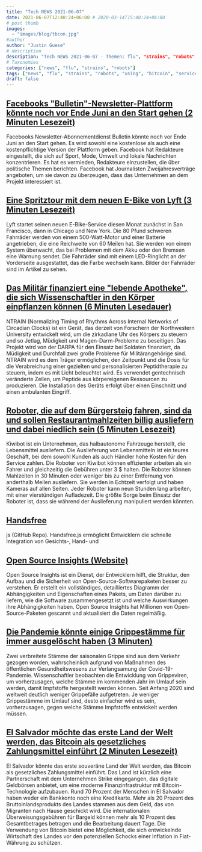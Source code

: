 ```yaml
---
title: "Tech NEWS 2021-06-07"
date: 2021-06-07T12:40:24+06:00 # 2020-03-14T15:40:24+06:00
# post thumb
images:
  - "images/blog/tbcon.jpg"
#author
author: "Justin Guese"
# description
description: "Tech NEWS 2021-06-07 - Themen: flu", "strains", "robots"
# Taxonomies
categories: ["news", "flu", "strains", "robots"]
tags: ["news", "flu", "strains", "robots", "using", "bitcoin", "service"]
draft: false
---
```


## [Facebooks "Bulletin"-Newsletter-Plattform könnte noch vor Ende Juni an den Start gehen (2 Minuten Lesezeit)](https://www.engadget.com/facebook-bulletin-june-201428131.html)

 Facebooks Newsletter-Abonnementdienst Bulletin könnte noch vor Ende Juni an den Start gehen. Es wird sowohl eine kostenlose als auch eine kostenpflichtige Version der Plattform geben. Facebook hat Redakteure eingestellt, die sich auf Sport, Mode, Umwelt und lokale Nachrichten konzentrieren. Es hat es vermieden, Redakteure einzustellen, die über politische Themen berichten. Facebook hat Journalisten Zweijahresverträge angeboten, um sie davon zu überzeugen, dass das Unternehmen an dem Projekt interessiert ist.

## [Eine Spritztour mit dem neuen E-Bike von Lyft (3 Minuten Lesezeit)](https://techcrunch.com/2021/06/02/taking-lyfts-new-e-bike-for-a-spin/)

 Lyft startet seinen neuen E-Bike-Service diesen Monat zunächst in San Francisco, dann in Chicago und New York. Die 80 Pfund schweren Fahrräder werden von einem 500-Watt-Motor und einer Batterie angetrieben, die eine Reichweite von 60 Meilen hat. Sie werden von einem System überwacht, das bei Problemen mit dem Akku oder den Bremsen eine Warnung sendet. Die Fahrräder sind mit einem LED-Ringlicht an der Vorderseite ausgestattet, das die Farbe wechseln kann. Bilder der Fahrräder sind im Artikel zu sehen.

## [Das Militär finanziert eine "lebende Apotheke", die sich Wissenschaftler in den Körper einpflanzen können (6 Minuten Lesedauer)](https://www.inverse.com/mind-body/implant-can-cure-your-jet-lag-diarrhea)

 NTRAIN (Normalizing Timing of Rhythms Across Internal Networks of Circadian Clocks) ist ein Gerät, das derzeit von Forschern der Northwestern University entwickelt wird, um die zirkadiane Uhr des Körpers zu steuern und so Jetlag, Müdigkeit und Magen-Darm-Probleme zu beseitigen. Das Projekt wird von der DARPA für den Einsatz bei Soldaten finanziert, da Müdigkeit und Durchfall zwei große Probleme für Militärangehörige sind. NTRAIN wird es dem Träger ermöglichen, den Zeitpunkt und die Dosis für die Verabreichung einer gezielten und personalisierten Peptidtherapie zu steuern, indem es mit Licht beleuchtet wird. Es verwendet gentechnisch veränderte Zellen, um Peptide aus körpereigenen Ressourcen zu produzieren. Die Installation des Geräts erfolgt über einen Einschnitt und einen ambulanten Eingriff.

## [Roboter, die auf dem Bürgersteig fahren, sind da und sollen Restaurantmahlzeiten billig ausliefern und dabei niedlich sein (5 Minuten Lesezeit)](https://www.msn.com/en-us/news/technology/sidewalk-traveling-robots-are-here-aiming-to-deliver-restaurant-meals-on-the-cheap-while-being-cute/ar-AAKIlYQ)

 Kiwibot ist ein Unternehmen, das halbautonome Fahrzeuge herstellt, die Lebensmittel ausliefern. Die Auslieferung von Lebensmitteln ist ein teures Geschäft, bei dem sowohl Kunden als auch Händler hohe Kosten für den Service zahlen. Die Roboter von Kiwibot können effizienter arbeiten als ein Fahrer und gleichzeitig die Gebühren unter 3 $ halten. Die Roboter können Mahlzeiten in 30 Minuten oder weniger bis zu einer Entfernung von anderthalb Meilen ausliefern. Sie werden in Echtzeit verfolgt und haben Kameras auf allen Seiten. Jeder Roboter kann neun Stunden lang arbeiten, mit einer vierstündigen Aufladezeit. Die größte Sorge beim Einsatz der Roboter ist, dass sie während der Auslieferung manipuliert werden könnten.

## [Handsfree](https://github.com/midiblocks/handsfree)

js (GitHub Repo). Handsfree.js ermöglicht Entwicklern die schnelle Integration von Gesichts-, Hand- und

## [Open Source Insights (Website)](https://deps.dev/)

 Open Source Insights ist ein Dienst, der Entwicklern hilft, die Struktur, den Aufbau und die Sicherheit von Open-Source-Softwarepaketen besser zu verstehen. Er erstellt ein vollständiges, detailliertes Diagramm der Abhängigkeiten und Eigenschaften eines Pakets, um Daten darüber zu liefern, wie die Software zusammengesetzt ist und welche Auswirkungen ihre Abhängigkeiten haben. Open Source Insights hat Millionen von Open-Source-Paketen gescannt und aktualisiert die Daten regelmäßig.

## [Die Pandemie könnte einige Grippestämme für immer ausgelöscht haben (3 Minuten)](https://gizmodo.com/the-pandemic-might-have-killed-off-some-flu-strains-for-1847033924)

 Zwei verbreitete Stämme der saisonalen Grippe sind aus dem Verkehr gezogen worden, wahrscheinlich aufgrund von Maßnahmen des öffentlichen Gesundheitswesens zur Verlangsamung der Covid-19-Pandemie. Wissenschaftler beobachten die Entwicklung von Grippeviren, um vorherzusagen, welche Stämme im kommenden Jahr im Umlauf sein werden, damit Impfstoffe hergestellt werden können. Seit Anfang 2020 sind weltweit deutlich weniger Grippefälle aufgetreten. Je weniger Grippestämme im Umlauf sind, desto einfacher wird es sein, vorherzusagen, gegen welche Stämme Impfstoffe entwickelt werden müssen.

## [El Salvador möchte das erste Land der Welt werden, das Bitcoin als gesetzliches Zahlungsmittel einführt (2 Minuten Lesezeit)](https://www.cnbc.com/2021/06/05/el-salvador-becomes-the-first-country-to-adopt-bitcoin-as-legal-tender-.html)

 El Salvador könnte das erste souveräne Land der Welt werden, das Bitcoin als gesetzliches Zahlungsmittel einführt. Das Land ist kürzlich eine Partnerschaft mit dem Unternehmen Strike eingegangen, das digitale Geldbörsen anbietet, um eine moderne Finanzinfrastruktur mit Bitcoin-Technologie aufzubauen. Rund 70 Prozent der Menschen in El Salvador haben weder ein Bankkonto noch eine Kreditkarte. Mehr als 20 Prozent des Bruttoinlandsprodukts des Landes stammen aus dem Geld, das von Migranten nach Hause geschickt wird. Die internationalen Überweisungsgebühren für Bargeld können mehr als 10 Prozent des Gesamtbetrages betragen und die Bearbeitung dauert Tage. Die Verwendung von Bitcoin bietet eine Möglichkeit, die sich entwickelnde Wirtschaft des Landes vor den potenziellen Schocks einer Inflation in Fiat-Währung zu schützen.

